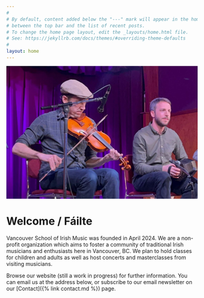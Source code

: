 ```yaml
---
#
# By default, content added below the "---" mark will appear in the home page
# between the top bar and the list of recent posts.
# To change the home page layout, edit the _layouts/home.html file.
# See: https://jekyllrb.com/docs/themes/#overriding-theme-defaults
#
layout: home
---
```


![Musicians on stage](/assets/img/dave-eoin-stage.jpg)

# Welcome / Fáilte

Vancouver School of Irish Music was founded in April 2024.
We are a non-profit organization which aims to foster a community of traditional Irish musicians and enthusiasts here in Vancouver, BC. 
We plan to hold classes for children and adults as well as host concerts and masterclasses from visiting musicians. 

Browse our website (still a work in progress) for further information. You can email us at the address below, or subscribe to our email newsletter on our [Contact]({% link contact.md %}) page.


